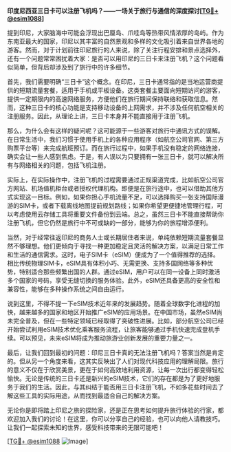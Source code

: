 **印度尼西亚三日卡可以注册飞机吗？——一场关于旅行与通信的深度探讨[[TG💪+ @esim1088](https://t.me/s/esim1088)]**

提到印尼，大家脑海中可能会浮现出巴厘岛、爪哇岛等热带风情浓厚的岛屿。作为东南亚最大的国家，印尼以其丰富的自然景观和多样的文化吸引着来自世界各地的游客。然而，对于计划前往印尼旅行的人来说，除了关注行程安排和景点选择外，还有一个问题常常困扰着大家：是否可以用印尼的三日卡来注册飞机？这个问题看似简单，但背后却涉及到了旅行中的许多细节。

首先，我们需要明确“三日卡”这个概念。在印尼，三日卡通常指的是当地运营商提供的短期流量套餐，适用于手机或平板设备。这类套餐主要面向短期访问的游客，提供一定期限内的高速网络服务，方便他们在旅行期间保持联络和获取信息。然而，这种三日卡的核心功能是支持移动设备的上网需求，并不涉及任何航空相关的注册服务。因此，从理论上讲，三日卡本身并不能直接用于注册飞机。

那么，为什么会有这样的疑问呢？这可能源于一些游客对旅行中通讯方式的误解。在日常生活中，我们习惯于使用手机上的各种应用程序（如航空公司官网、第三方购票平台等）来完成航班预订。而在旅行过程中，如果手机没有稳定的网络连接，确实会让一些人感到焦虑。于是，有人误以为只要拥有一张三日卡，就可以解决所有与网络相关的问题，包括飞机注册。

实际上，在实际操作中，注册飞机的过程需要通过正规渠道完成，比如航空公司官方网站、机场值机柜台或者授权代理机构。即便是在旅行途中，也可以借助其他方式实现这一目标。例如，如果你担心手机流量不足，可以选择购买一张支持国际漫游的SIM卡，或者下载离线地图提前规划路线；如果你希望更便捷地管理行程，可以考虑使用云存储工具将重要文件备份到云端。总之，虽然三日卡不能直接帮助你注册飞机，但它仍然是旅行中不可或缺的一部分，能够为你的旅程增添便利。

当然，对于经常往返印尼的商务人士或长期居住者来说，单纯依赖短期流量套餐显然不够理想。他们更倾向于寻找一种更加稳定且灵活的解决方案，以满足日常工作和生活的通信需求。这时，电子SIM卡（eSIM）便成为了一个值得推荐的选择。相比传统物理SIM卡，eSIM具有体积小巧、无需更换、支持多国网络等多种优势，特别适合那些频繁出国的人群。通过eSIM，用户可以在同一设备上同时激活多个国家的号码，享受无缝切换的服务体验。此外，eSIM还具备更高的安全性和兼容性，能够在多种操作系统之间自由运行。

说到这里，不得不提一下eSIM技术近年来的发展趋势。随着全球数字化进程的加快，越来越多的国家和地区开始推广eSIM的应用场景。在中国市场，虽然eSIM尚未完全普及，但在一些特定领域已经取得了突破性进展。比如，部分航空公司已经开始尝试利用eSIM技术优化乘客服务流程，让旅客能够通过手机快速完成登机手续。可以预见，未来eSIM将成为推动旅游业创新发展的重要力量之一。

最后，让我们回到最初的问题：印尼三日卡真的无法注册飞机吗？答案当然是肯定的。但从另一个角度来看，这其实反映出了人们对现代科技应用的理解局限。旅行的意义不仅在于欣赏美景，更在于如何高效地利用资源，让每一次出行都变得轻松愉快。无论是传统的三日卡还是新兴的eSIM技术，它们的存在都是为了更好地服务于我们的生活。因此，与其纠结于能否用三日卡注册飞机，不如多花些时间去了解这些工具的实际用途，从而找到最适合自己的解决方案。

无论你是即将踏上印尼之旅的探险家，还是正在思考如何提升旅行体验的行家，都欢迎加入我们的讨论！在这里，你可以分享自己的经验，也可以向他人请教技巧。让我们一起探索未知的世界，感受科技带来的无限可能吧！

[[TG💪+ @esim1088](https://t.me/s/esim1088) ![Image](https://i.postimg.cc/4NQfJmqS/Snipaste-2025-05-13-00-14-12.png)]